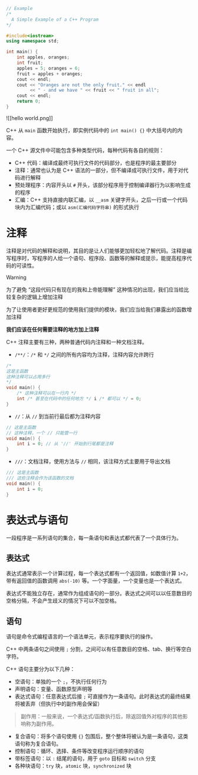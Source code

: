 
```c++
// Example
/*
  A Simple Example of a C++ Program
*/

#include<iostream>
using namespace std;

int main() {
    int apples, oranges;
    int fruit;
    apples = 5; oranges = 6;
    fruit = apples + oranges;
    cout << endl;
    cout << "Oranges are not the only fruit." << endl
         << " - and we have " << fruit << " fruit in all";
    cout << endl;
    return 0;
}
```

![[hello world.png]]

C++ 从 `main` 函数开始执行，即实例代码中的 `int main() {}` 中大括号内的内容。

一个 C++ 源文件中可能包含多种类型代码，每种代码有各自的规则：
- C++ 代码：编译成最终可执行文件的代码部分，也是程序的最主要部分
- 注释：通常也认为是 C++ 语法的一部分，但不编译成可执行文件，用于对代码进行解释
- 预处理程序：内容开头以 `#` 开头，该部分程序用于控制编译器行为以影响生成的程序
- 汇编：C++ 支持直接内联汇编，以 `__asm` 关键字开头，之后一行或一个代码块内为汇编代码；或以 `asm(汇编代码字符串)` 的形式执行 

# 注释

注释是对代码的解释和说明，其目的是让人们能够更加轻松地了解代码。注释是编写程序时，写程序的人给一个语句、程序段、函数等的解释或提示，能提高程序代码的可读性。

> [!warning]
> 为了避免 “这段代码只有现在的我和上帝能理解” 这种情况的出现，我们应当给比较复杂的逻辑上增加注释
> 
> 为了让使用者更好更规范的使用我们提供的模块，我们应当给我们暴露出的函数增加注释
> 
> **我们应该在任何需要注释的地方加上注释**

C++ 注释主要有三种，两种普通代码内注释和一种文档注释。
- `/**/`：`/*` 和 `*/` 之间的所有内容均为注释，注释内容允许跨行
```c++
/*
这是主函数
这种注释可以占用多行
*/
void main() {
    /* 这种注释可以在一行内 */ 
    int /* 甚至在代码中的任何地方 */ i /* 都可以 */ = 0;
}
```

- `//`：从 `//` 到当前行最后都为注释内容
```c++
// 这是主函数
// 这种注释，一个 // 只能管一行
void main() {
    int i = 0; // 从 '//' 开始到行尾都是注释
}
```

- `///`：文档注释，使用方法与 `//` 相同，该注释方式主要用于导出文档
```c++
/// 这是主函数
/// 这些注释会作为该函数的文档
void main() {
    int i = 0;
}
```

# 表达式与语句

一段程序是一系列语句的集合，每一条语句和表达式都代表了一个具体行为。

## 表达式

表达式通常表示一个计算过程，每一个表达式都有一个返回值，如数值计算 `1+2`，带有返回值的函数调用 `abs(-10)` 等。一个字面量，一个变量也是一个表达式。

表达式不能独立存在，通常作为组成语句的一部分。表达式之间可以以任意数目的空格分隔，不会产生歧义的情况下可以不加空格。

## 语句

语句是命令式编程语言的一个语法单元，表示程序要执行的操作。

C++ 中两条语句之间使用 `;` 分割，之间可以有任意数目的空格、tab、换行等空白字符。

C++ 语句主要分为以下几种：
- 空语句：单独的一个 `;`，不执行任何行为
- 声明语句：变量、函数原型声明等
- 表达式语句：任意表达式后接 `;` 可直接作为一条语句。此时表达式的最终结果将被丢弃（但执行中的副作用会保留）

> 副作用：一般来说，一个表达式/函数执行后，除返回值外对程序的其他影响称为副作用。

- 复合语句：将多个语句使用 `{}` 包围后，整个整体将被认为是一条语句，这类语句称为复合语句。
- 控制语句：循环、选择、条件等改变程序运行顺序的语句
- 带标签语句：以 `:` 结尾的语句，用于 `goto` 目标和 `switch` 分支
- 各种块语句：`try` 块，`atomic` 块，`synchronized` 块
